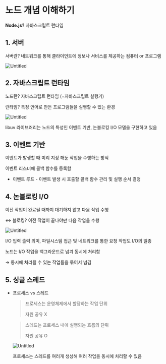 # 노드 개념 이해하기

**Node.js?** 자바스크립트 런타임

## 1. 서버

서버란? 네트워크를 통해 클라이언트에 정보나 서비스를 제공하는 컴퓨터 or 프로그램

![Untitled](%E1%84%82%E1%85%A9%E1%84%83%E1%85%B3%20%E1%84%80%E1%85%A2%E1%84%82%E1%85%A7%E1%86%B7%20%E1%84%8B%E1%85%B5%E1%84%92%E1%85%A2%E1%84%92%E1%85%A1%E1%84%80%E1%85%B5%20aeaf4f4630124298bd3ef5bc2352f285/579888ad-9cdf-4b2d-800b-03b96a0ccbfe.png)

## 2. 자바스크립트 런타임

노드란? 자바스크립트 런타임 (=자바스크립트 실행기)

런타임? 특정 언어로 만든 프로그램들을 실행할 수 있는 환경

![Untitled](%E1%84%82%E1%85%A9%E1%84%83%E1%85%B3%20%E1%84%80%E1%85%A2%E1%84%82%E1%85%A7%E1%86%B7%20%E1%84%8B%E1%85%B5%E1%84%92%E1%85%A2%E1%84%92%E1%85%A1%E1%84%80%E1%85%B5%20aeaf4f4630124298bd3ef5bc2352f285/Untitled.png)

libuv 라이브러리는 노드의 특성인 이벤트 기반, 논블로킹 I/O 모델을 구현하고 있음

## 3. 이벤트 기반

이벤트가 발생할 때 미리 지정 해둔 작업을 수행하는 방식

이벤트 리스너에 콜백 함수를 등록함

- 이벤트 루프 - 이벤트 발생 시 호출할 콜백 함수 관리 및 실행 순서 결정

## 4. 논블로킹 I/O

이전 작업이 완료될 때까지 대기하지 않고 다음 작업 수행

↔ 블로킹?  이전 작업이 끝나야만 다음 작업을 수행

![Untitled](%E1%84%82%E1%85%A9%E1%84%83%E1%85%B3%20%E1%84%80%E1%85%A2%E1%84%82%E1%85%A7%E1%86%B7%20%E1%84%8B%E1%85%B5%E1%84%92%E1%85%A2%E1%84%92%E1%85%A1%E1%84%80%E1%85%B5%20aeaf4f4630124298bd3ef5bc2352f285/ac0ce05f-7e8f-436d-b654-440e2ae6d584.png)

I/O 입력 출력 의미, 파일시스템 접근 및 네트워크를 통한 요청 작업도 I/O의 일종

노드는 I/O 작업을 백그라운드로 넘겨 동시에 처리함

→ 동시에 처리될 수 있는 작업들을 묶어서 넘김

## 5. 싱글 스레드

- 프로세스 vs 스레드
    
    > 프로세스는 운영체제에서 할당하는 작업 단위
    > 
    > 
    > 자원 공유 X
    > 
    
    > 스레드는 프로세스 내에 실행되는 흐름의 단위
    > 
    > 
    > 자원 공유 O
    > 
    
    ![Untitled](%E1%84%82%E1%85%A9%E1%84%83%E1%85%B3%20%E1%84%80%E1%85%A2%E1%84%82%E1%85%A7%E1%86%B7%20%E1%84%8B%E1%85%B5%E1%84%92%E1%85%A2%E1%84%92%E1%85%A1%E1%84%80%E1%85%B5%20aeaf4f4630124298bd3ef5bc2352f285/44da28d1-8f19-44ad-a2c6-bb10c881650d.png)
    
    프로세스는 스레드를 여러개 생성해 여러 작업을 동시에 처리할 수 있음